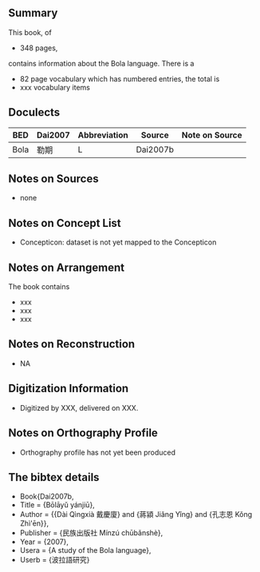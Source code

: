 ## Summary

This book, of 
* 348 pages, 

contains information about the Bola language. 
There is a
* 82 page vocabulary 
which has numbered entries, the total is 
* xxx vocabulary items

## Doculects

BED | Dai2007 | Abbreviation | Source | Note on Source
--- | --- | --- | --- | ---
Bola | 勒期 | L | Dai2007b | 

## Notes on Sources

* none 

## Notes on Concept List

* Concepticon: dataset is not yet mapped to the Concepticon

## Notes on Arrangement

The book contains

* xxx
* xxx
* xxx 

## Notes on Reconstruction

* NA

## Digitization Information

* Digitized by XXX, delivered on XXX.

## Notes on Orthography Profile

* Orthography profile has not yet been produced

## The bibtex details

* Book{Dai2007b,
* Title                    = {Bōlāyǔ yánjiū},
* Author                   = {{Dài Qìngxià 戴慶廈} and {蔣潁 Jiǎng Yǐng} and {孔志恩 Kǒng Zhì'ēn}},
* Publisher                = {民族出版社 Mínzú chūbǎnshè},
* Year                     = {2007},
* Usera                    = {A study of the Bola language},
* Userb                    = {波拉語研究}

